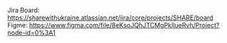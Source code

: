 Jira Board: https://sharewithukraine.atlassian.net/jira/core/projects/SHARE/board
Figme: https://www.figma.com/file/8eKsoJQhJTCMgPkIlueRvh/Proiect?node-id=0%3A1

